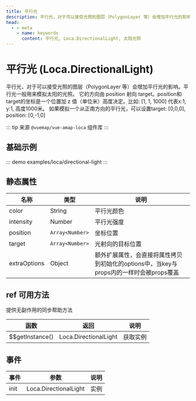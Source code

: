```yaml
---
title: 平行光
description: 平行光，对于可以接受光照的图层（PolygonLayer 等）会增加平行光的影响
head:
  - - meta
    - name: keywords
      content: 平行光, Loca.DirectionalLight, 太阳光照
---
```


# 平行光 (Loca.DirectionalLight)
平行光，对于可以接受光照的图层（PolygonLayer 等）会增加平行光的影响。平行光一般用来模拟太阳的光照。 它的方向由 position 射向 target。position和target的坐标是一个位置加 z 值（单位米）高度决定。比如: [1, 1, 1000] 代表x:1, y:1, 高度1000米。 如果模拟一个从正南方向的平行光，可以设置target: [0,0,0], position: [0,-1,0]

::: tip
来源 ```@vuemap/vue-amap-loca``` 组件库
:::

## 基础示例

::: demo
examples/loca/directional-light
:::

## 静态属性

名称 | 类型 | 说明
---|---------------|---|
color | String        | 平行光颜色
intensity | Number        | 平行光强度
position | `Array<Number>` | 坐标位置
target | `Array<Number>` | 光射向的目标位置
extraOptions | Object | 额外扩展属性，会直接将属性拷贝到初始化的options中，当key与props内的一样时会被props覆盖

## ref 可用方法
提供无副作用的同步帮助方法

函数 | 返回 | 说明
---|---|---|
$$getInstance() | Loca.DirectionalLight | 获取实例

## 事件

事件 | 参数 | 说明
---|---|---|
init | Loca.DirectionalLight | 实例
